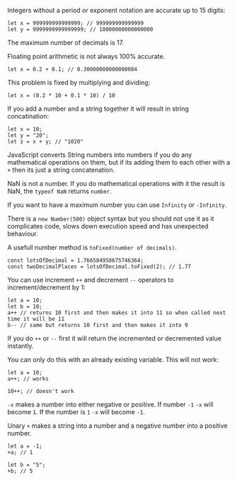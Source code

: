 Integers without a period or exponent notation are accurate up to 15 digits:

```
let x = 999999999999999; // 999999999999999
let y = 9999999999999999; // 10000000000000000
```

The maximum number of decimals is 17.

Floating point arithmetic is not always 100% accurate.

```
let x = 0.2 + 0.1; // 0.30000000000000004
```

This problem is fixed by multiplying and dividing:

```
let x = (0.2 * 10 + 0.1 * 10) / 10
```

If you add a number and a string together it will result in string concatination:

```
let x = 10;
let y = "20";
let z = x + y; // "1020"
```

JavaScript converts String numbers into numbers if you do any mathematical operations on them, but if its adding them to each other with a `+` then its just a string concatenation.

NaN is not a number. If you do mathematical operations with it the result is NaN, the `typeof NaN` returns `number`.

If you want to have a maximum number you can use `Infinity` or `-Infinity`.

There is a `new Number(500)` object syntax but you should not use it as it complicates code, slows down execution speed and has unexpected behaviour.

A usefull number method is `toFixed(number of decimals)`. 

```
const lotsOfDecimal = 1.766584958675746364;
const twoDecimalPlaces = lotsOfDecimal.toFixed(2); // 1.77
```

You can use increment `++` and decrement `--` operators to increment/decrement by 1: 

```
let a = 10;
let b = 10;
a++ // returns 10 first and then makes it into 11 so when called next time it will be 11
b-- // same but returns 10 first and then makes it into 9
```

If you do `++` or `--` first it will return the incremented or decremented value instantly.

You can only do this with an already existing variable. This will not work:

```
let a = 10;
a++; // works

10++; // doesn't work
```

`-x` makes a number into either negative or positive. If number `-1` `-x` will become `1`. If the number is `1` `-x` will become `-1`.

Unary `+` makes a string into a number and a negative number into a positive number.

```
let a = -1;
+a; // 1

let b = "5";
+b; // 5
```